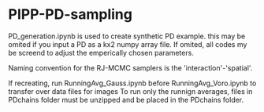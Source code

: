 # PIPP-PD-sampling

PD_generation.ipynb is used to create synthetic PD example. this may be omited if you input a PD as a kx2 numpy array file. If omited, all codes my be screend to adjust the emperically chosen parameters.

Naming convention for the RJ-MCMC samplers is the 'interaction'-'spatial'.

If recreating, run RunningAvg_Gauss.ipynb before RunningAvg_Voro.ipynb to transfer over data files for images
To run only the runnign averages, files in PDchains folder must be unzipped and be placed in the PDchains folder.
